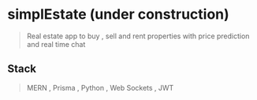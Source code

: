 ﻿# simplEstate (under construction)

> Real estate app to buy , sell and rent properties with price prediction and real time chat

## Stack  
> MERN , Prisma , Python , Web Sockets , JWT

